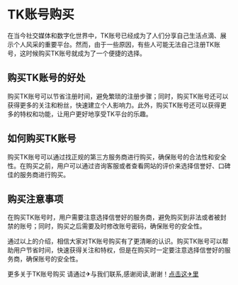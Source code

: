 # TK账号购买

在当今社交媒体和数字化世界中，TK账号已经成为了人们分享自己生活点滴、展示个人风采的重要平台。然而，由于一些原因，有些人可能无法自己注册TK账号，这时候购买TK账号就成为了一个便捷的选择。

## 购买TK账号的好处

购买TK账号可以节省注册时间，避免繁琐的注册步骤；同时，购买TK账号还可以获得更多的关注和粉丝，快速建立个人影响力。此外，购买TK账号还可以获得更多的特权和功能，让用户更好地享受TK平台的乐趣。

## 如何购买TK账号

购买TK账号可以通过找正规的第三方服务商进行购买，确保账号的合法性和安全性。在购买之前，用户可以通过咨询客服或者查看网站的评价来选择信誉好、口碑佳的服务商进行购买。

## 购买注意事项

在购买TK账号时，用户需要注意选择信誉好的服务商，避免购买到非法或者被封禁的账号；同时，购买之后需要及时修改账号密码，确保账号的安全性。

通过以上的介绍，相信大家对TK账号购买有了更清晰的认识。购买TK账号可以帮助用户节省时间，快速获得关注和特权，但是在购买时一定要注意选择信誉好的服务商，确保账号的安全性。

更多关于TK账号购买 请通过✈与我们联系,感谢阅读,谢谢！[点击这✈里](https://t.me/pt99bot)